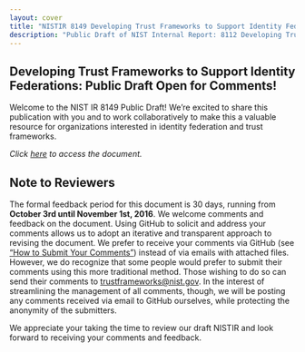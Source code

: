 ```yaml
---
layout: cover
title: "NISTIR 8149 Developing Trust Frameworks to Support Identity Federations"
description: "Public Draft of NIST Internal Report: 8112 Developing Trust Frameworks to Support Identity Federations"
---
```

<section class="home home-title" markdown="1">

# Developing Trust Frameworks to Support Identity Federations: Public Draft Open for Comments!

</section>


Welcome to the NIST IR 8149 Public Draft! We’re excited to share this publication with you and to work collaboratively to make this a valuable resource for organizations interested in identity federation and trust frameworks.

*Click [here](nistir8149.html) to access the document.*  

## Note to Reviewers

The formal feedback period for this document is 30 days, running from **October 3rd until November 1st, 2016**.  We welcome comments and feedback on the document. Using GitHub to solicit and address your comments allows us to adopt an iterative and transparent approach to revising the document. We prefer to receive your comments via GitHub (see [“How to Submit Your Comments”](comment_help.html)) instead of via emails with attached files. However, we do recognize that some people would prefer to submit their comments using this more traditional method. Those wishing to do so can send their comments to trustframeworks@nist.gov. In the interest of streamlining the management of all comments, though, we will be posting any comments received via email to GitHub ourselves, while protecting the anonymity of the submitters.

We appreciate your taking the time to review our draft NISTIR and look forward to receiving your comments and feedback.
